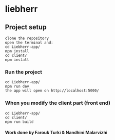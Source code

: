 # liebherr

## Project setup
```
clone the repository
open the terminal and:
cd Liebherr-app/
npm install
cd client/
npm install
```

### Run the project
```
cd Liebherr-app/
npm run dev
the app will open on http://localhost:5000/
```

### When you modify the client part (front end)
```
cd Liebherr-app/
cd client/
npm run build
```

#### Work done by Farouk Turki &  Nandhini Malarvizhi
